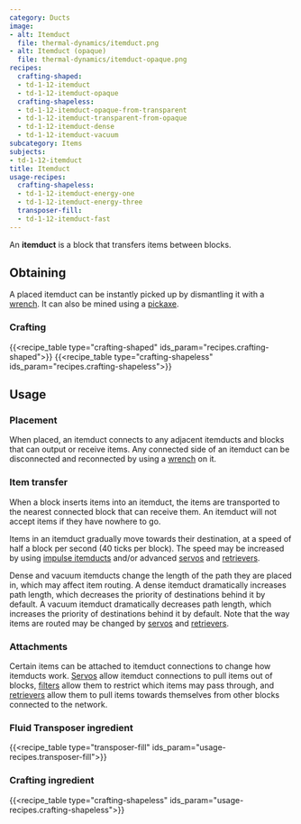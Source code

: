 ```yaml
---
category: Ducts
image:
- alt: Itemduct
  file: thermal-dynamics/itemduct.png
- alt: Itemduct (opaque)
  file: thermal-dynamics/itemduct-opaque.png
recipes:
  crafting-shaped:
  - td-1-12-itemduct
  - td-1-12-itemduct-opaque
  crafting-shapeless:
  - td-1-12-itemduct-opaque-from-transparent
  - td-1-12-itemduct-transparent-from-opaque
  - td-1-12-itemduct-dense
  - td-1-12-itemduct-vacuum
subcategory: Items
subjects:
- td-1-12-itemduct
title: Itemduct
usage-recipes:
  crafting-shapeless:
  - td-1-12-itemduct-energy-one
  - td-1-12-itemduct-energy-three
  transposer-fill:
  - td-1-12-itemduct-fast
---
```


An **itemduct** is a block that transfers items between blocks.


Obtaining
---------

A placed itemduct can be instantly picked up by dismantling it with a
[wrench](../../wrenches/). It can also be mined using a
[pickaxe](https://minecraft.gamepedia.com/Pickaxe).

### Crafting
{{<recipe_table type="crafting-shaped" ids_param="recipes.crafting-shaped">}}
{{<recipe_table type="crafting-shapeless" ids_param="recipes.crafting-shapeless">}}


Usage
-----

### Placement
When placed, an itemduct connects to any adjacent itemducts and blocks that can
output or receive items. Any connected side of an itemduct can be disconnected
and reconnected by using a [wrench](../../wrenches/) on it.

### Item transfer
When a block inserts items into an itemduct, the items are transported to the
nearest connected block that can receive them. An itemduct will not accept items
if they have nowhere to go.

Items in an itemduct gradually move towards their destination, at a speed of
half a block per second (40 ticks per block). The speed may be increased by
using [impulse itemducts](../impulse-itemduct/) and/or advanced
[servos](../servos/) and [retrievers](../retrievers/).

Dense and vacuum itemducts change the length of the path they are placed in,
which may affect item routing. A dense itemduct dramatically increases path
length, which decreases the priority of destinations behind it by default. A
vacuum itemduct dramatically decreases path length, which increases the priority
of destinations behind it by default. Note that the way items are routed may be
changed by [servos](../servos/) and [retrievers](../retrievers/).

### Attachments
Certain items can be attached to itemduct connections to change how itemducts
work. [Servos](../servos/) allow itemduct connections to pull items out of
blocks, [filters](../filters/) allow them to restrict which items may pass
through, and [retrievers](../retrievers/) allow them to pull items towards
themselves from other blocks connected to the network.

### Fluid Transposer ingredient
{{<recipe_table type="transposer-fill" ids_param="usage-recipes.transposer-fill">}}

### Crafting ingredient
{{<recipe_table type="crafting-shapeless" ids_param="usage-recipes.crafting-shapeless">}}
